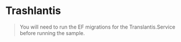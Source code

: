 # Trashlantis

> You will need to run the EF migrations for the Translantis.Service before running the sample.

